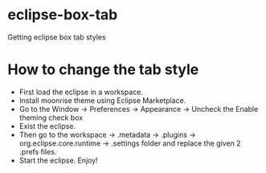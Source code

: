 # eclipse-box-tab
Getting eclipse box tab styles

# How to change the tab style

 * First load the eclipse in a workspace.
 * Install moonrise theme using Eclipse Marketplace.
 * Go to the Window -> Preferences -> Appearance -> Uncheck the Enable theming check box
 * Exist the eclipse.
 * Then go to the workspace -> .metadata -> .plugins -> org.eclipse.core.runtime -> .settings folder and replace the given 2 .prefs files.
 * Start the eclipse. Enjoy!

